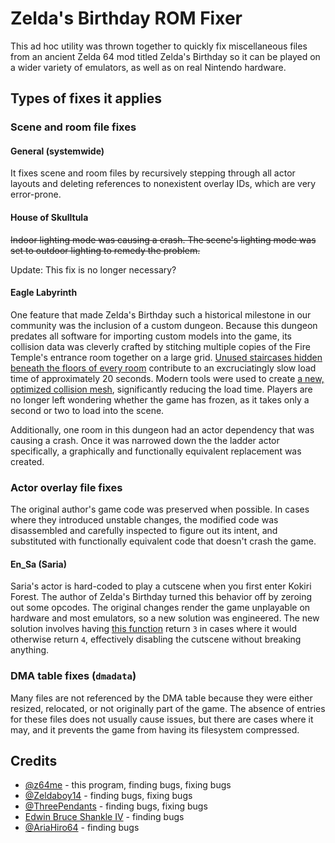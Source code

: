 # Zelda's Birthday ROM Fixer

This ad hoc utility was thrown together to quickly fix miscellaneous files from an ancient Zelda 64 mod titled Zelda's Birthday so it can be played on a wider variety of emulators, as well as on real Nintendo hardware.

## Types of fixes it applies

### Scene and room file fixes

#### General (systemwide)

It fixes scene and room files by recursively stepping through all actor layouts and deleting references to nonexistent overlay IDs, which are very error-prone.

#### House of Skulltula

~~Indoor lighting mode was causing a crash. The scene's lighting mode was set to outdoor lighting to remedy the problem.~~

Update: This fix is no longer necessary?

#### Eagle Labyrinth

One feature that made Zelda's Birthday such a historical milestone in our community was the inclusion of a custom dungeon. Because this dungeon predates all software for importing custom models into the game, its collision data was cleverly crafted by stitching multiple copies of the Fire Temple's entrance room together on a large grid. [Unused staircases hidden beneath the floors of every room](img/eagle-staircases.gif) contribute to an excruciatingly slow load time of approximately 20 seconds. Modern tools were used to create [a new, optimized collision mesh](img/eagle-optimized.png), significantly reducing the load time. Players are no longer left wondering whether the game has frozen, as it takes only a second or two to load into the scene.

Additionally, one room in this dungeon had an actor dependency that was causing a crash. Once it was narrowed down the the ladder actor specifically, a graphically and functionally equivalent replacement was created.

### Actor overlay file fixes

The original author's game code was preserved when possible. In cases where they introduced unstable changes, the modified code was disassembled and carefully inspected to figure out its intent, and substituted with functionally equivalent code that doesn't crash the game.

#### En_Sa (Saria)

Saria's actor is hard-coded to play a cutscene when you first enter Kokiri Forest. The author of Zelda's Birthday turned this behavior off by zeroing out some opcodes. The original changes render the game unplayable on hardware and most emulators, so a new solution was engineered. The new solution involves having [this function](https://github.com/zeldaret/oot/blob/e37b9934837ec96304a3ef9576d8d283cfa0f7bb/src/overlays/actors/ovl_En_Sa/z_en_sa.c#L383) return `3` in cases where it would otherwise return `4`, effectively disabling the cutscene without breaking anything.

### DMA table fixes (`dmadata`)

Many files are not referenced by the DMA table because they were either resized, relocated, or not originally part of the game. The absence of entries for these files does not usually cause issues, but there are cases where it may, and it prevents the game from having its filesystem compressed.

## Credits

- [@z64me](https://github.com/z64me) - this program, finding bugs, fixing bugs
- [@Zeldaboy14](https://github.com/Zeldaboy14) - finding bugs, fixing bugs
- [@ThreePendants](https://github.com/ThreePendants) - finding bugs, fixing bugs
- [Edwin Bruce Shankle IV](https://www.youtube.com/c/BruceShankle) - finding bugs
- [@AriaHiro64](https://github.com/AriaHiro64) - finding bugs
